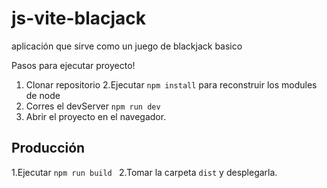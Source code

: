 # js-vite-blacjack
aplicación que sirve como un juego de blackjack basico

Pasos para ejecutar proyecto!
1. Clonar repositorio
2.Ejecutar ```npm install``` para reconstruir los modules de node
3. Corres el devServer ```npm run dev ```
4. Abrir el proyecto en el navegador. 

## Producción

1.Ejecutar ```npm run build ```
2.Tomar la carpeta ```dist``` y desplegarla.
